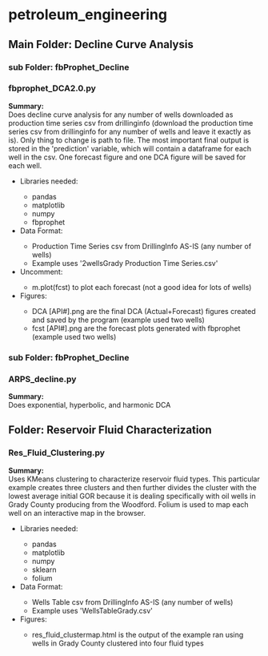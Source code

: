 # petroleum_engineering

<h2>Main Folder: Decline Curve Analysis</h2>
<p><h3>sub Folder: fbProphet_Decline</h3></p>
<p><h3><b>fbprophet_DCA2.0.py</b></h3></p>
<body>
  <p><b>Summary:</b><br>
  Does decline curve analysis for any number of wells downloaded as production time series csv from drillinginfo (download the production   time series csv from drillinginfo for any number of wells and leave it exactly as is). Only thing to change is path to file. The most     important final output is stored in the 'prediction' variable, which will contain a dataframe for each well in the csv. One forecast       figure and one DCA figure will be saved for each well.
   </P>
   <ul>
    <li>Libraries needed:</li> 
      <ul>
        <li>pandas</li> <li>matplotlib</li> <li>numpy</li> <li>fbprophet</li>
      </ul>
    <li>Data Format:</li> 
      <ul>
        <li>Production Time Series csv from DrillingInfo AS-IS (any number of wells)</li>
        <li>Example uses '2wellsGrady Production Time Series.csv'</li>
      </ul>
    <li>Uncomment:</li>
      <ul>
        <li>m.plot(fcst) to plot each forecast (not a good idea for lots of wells)</li>
      </ul>
    <li>Figures:</li>
      <ul>
        <li>DCA [API#].png are the final DCA (Actual+Forecast) figures created and saved by the program (example used two wells)</li>
        <li>fcst [API#].png are the forecast plots generated with fbprophet (example used two wells)</li>
      </ul>
    </ul>
</body>
<p><h3>sub Folder: fbProphet_Decline</h3></p>
<p><h3><b>ARPS_decline.py</b></h3></p>
<body>
  <p><b>Summary:</b><br>
  Does exponential, hyperbolic, and harmonic DCA
   </P>


<h2>Folder: Reservoir Fluid Characterization</h2>
<p><h3><b>Res_Fluid_Clustering.py</b></h3></p>
<body>
  <p><b>Summary:</b><br>
  Uses KMeans clustering to characterize reservoir fluid types. This particular example creates three clusters and then further divides     the cluster with the lowest average initial GOR because it is dealing specifically with oil wells in Grady County producing from the       Woodford. Folium is used to map each well on an interactive map in the browser. 
  </p>
  <ul>
    <li>Libraries needed:</li>
      <ul>
        <li>pandas</li> <li>matplotlib</li> <li>numpy</li> <li>sklearn</li> <li>folium</li>
      </ul>
    <li>Data Format:</li> 
      <ul>
        <li>Wells Table csv from DrillingInfo AS-IS (any number of wells)</li>
        <li>Example uses 'WellsTableGrady.csv'</li>
      </ul>
  <li>Figures:</li>
    <ul>
      <li>res_fluid_clustermap.html is the output of the example ran using wells in Grady County clustered into four fluid types</li>
    </ul>
  </ul>
  </body>
  

